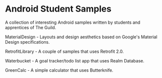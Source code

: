 # Android Student Samples
A collection of interesting Android samples written by students and apprentices of The Guild.

MaterialDesign - Layouts and design aesthetics based on Google's Material Design specifications.

RetrofitLibrary - A couple of samples that uses Retrofit 2.0.

Waterbucket - A goal tracker/todo list app that uses Realm Database.

GreenCalc - A simple calculator that uses Butterknife.